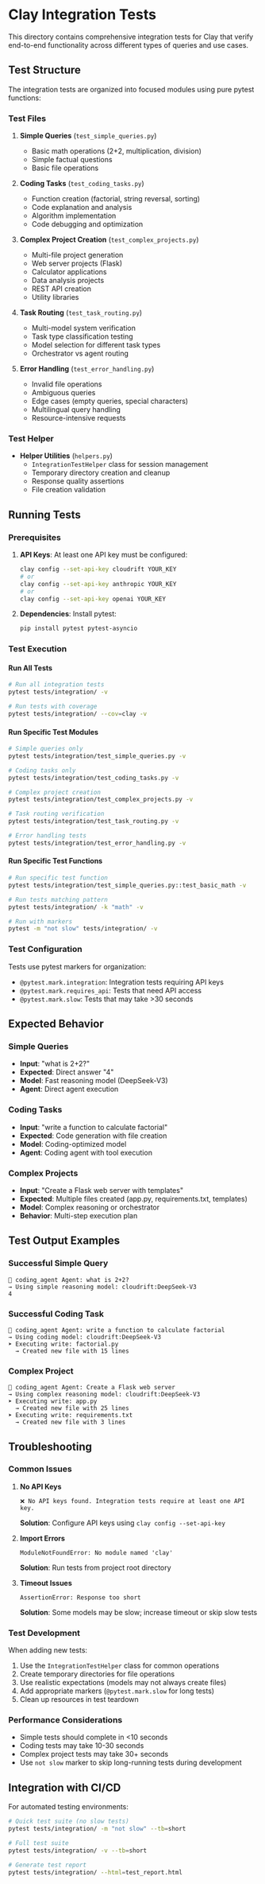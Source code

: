 # Clay Integration Tests

This directory contains comprehensive integration tests for Clay that verify end-to-end functionality across different types of queries and use cases.

## Test Structure

The integration tests are organized into focused modules using pure pytest functions:

### Test Files

1. **Simple Queries** (`test_simple_queries.py`)
   - Basic math operations (2+2, multiplication, division)
   - Simple factual questions
   - Basic file operations

2. **Coding Tasks** (`test_coding_tasks.py`)
   - Function creation (factorial, string reversal, sorting)
   - Code explanation and analysis
   - Algorithm implementation
   - Code debugging and optimization

3. **Complex Project Creation** (`test_complex_projects.py`)
   - Multi-file project generation
   - Web server projects (Flask)
   - Calculator applications
   - Data analysis projects
   - REST API creation
   - Utility libraries

4. **Task Routing** (`test_task_routing.py`)
   - Multi-model system verification
   - Task type classification testing
   - Model selection for different task types
   - Orchestrator vs agent routing

5. **Error Handling** (`test_error_handling.py`)
   - Invalid file operations
   - Ambiguous queries
   - Edge cases (empty queries, special characters)
   - Multilingual query handling
   - Resource-intensive requests

### Test Helper

- **Helper Utilities** (`helpers.py`)
  - `IntegrationTestHelper` class for session management
  - Temporary directory creation and cleanup
  - Response quality assertions
  - File creation validation

## Running Tests

### Prerequisites

1. **API Keys**: At least one API key must be configured:
   ```bash
   clay config --set-api-key cloudrift YOUR_KEY
   # or
   clay config --set-api-key anthropic YOUR_KEY
   # or
   clay config --set-api-key openai YOUR_KEY
   ```

2. **Dependencies**: Install pytest:
   ```bash
   pip install pytest pytest-asyncio
   ```

### Test Execution

#### Run All Tests
```bash
# Run all integration tests
pytest tests/integration/ -v

# Run tests with coverage
pytest tests/integration/ --cov=clay -v
```

#### Run Specific Test Modules
```bash
# Simple queries only
pytest tests/integration/test_simple_queries.py -v

# Coding tasks only
pytest tests/integration/test_coding_tasks.py -v

# Complex project creation
pytest tests/integration/test_complex_projects.py -v

# Task routing verification
pytest tests/integration/test_task_routing.py -v

# Error handling tests
pytest tests/integration/test_error_handling.py -v
```

#### Run Specific Test Functions
```bash
# Run specific test function
pytest tests/integration/test_simple_queries.py::test_basic_math -v

# Run tests matching pattern
pytest tests/integration/ -k "math" -v

# Run with markers
pytest -m "not slow" tests/integration/ -v
```

### Test Configuration

Tests use pytest markers for organization:
- `@pytest.mark.integration`: Integration tests requiring API keys
- `@pytest.mark.requires_api`: Tests that need API access
- `@pytest.mark.slow`: Tests that may take >30 seconds

## Expected Behavior

### Simple Queries
- **Input**: "what is 2+2?"
- **Expected**: Direct answer "4"
- **Model**: Fast reasoning model (DeepSeek-V3)
- **Agent**: Direct agent execution

### Coding Tasks
- **Input**: "write a function to calculate factorial"
- **Expected**: Code generation with file creation
- **Model**: Coding-optimized model
- **Agent**: Coding agent with tool execution

### Complex Projects
- **Input**: "Create a Flask web server with templates"
- **Expected**: Multiple files created (app.py, requirements.txt, templates)
- **Model**: Complex reasoning or orchestrator
- **Behavior**: Multi-step execution plan

## Test Output Examples

### Successful Simple Query
```
🤖 coding_agent Agent: what is 2+2?
→ Using simple reasoning model: cloudrift:DeepSeek-V3
4
```

### Successful Coding Task
```
🤖 coding_agent Agent: write a function to calculate factorial
→ Using coding model: cloudrift:DeepSeek-V3
➤ Executing write: factorial.py
  → Created new file with 15 lines
```

### Complex Project
```
🤖 coding_agent Agent: Create a Flask web server
→ Using complex reasoning model: cloudrift:DeepSeek-V3
➤ Executing write: app.py
  → Created new file with 25 lines
➤ Executing write: requirements.txt
  → Created new file with 3 lines
```

## Troubleshooting

### Common Issues

1. **No API Keys**
   ```
   ❌ No API keys found. Integration tests require at least one API key.
   ```
   **Solution**: Configure API keys using `clay config --set-api-key`

2. **Import Errors**
   ```
   ModuleNotFoundError: No module named 'clay'
   ```
   **Solution**: Run tests from project root directory

3. **Timeout Issues**
   ```
   AssertionError: Response too short
   ```
   **Solution**: Some models may be slow; increase timeout or skip slow tests

### Test Development

When adding new tests:

1. Use the `IntegrationTestHelper` class for common operations
2. Create temporary directories for file operations
3. Use realistic expectations (models may not always create files)
4. Add appropriate markers (`@pytest.mark.slow` for long tests)
5. Clean up resources in test teardown

### Performance Considerations

- Simple tests should complete in <10 seconds
- Coding tests may take 10-30 seconds
- Complex project tests may take 30+ seconds
- Use `not slow` marker to skip long-running tests during development

## Integration with CI/CD

For automated testing environments:

```bash
# Quick test suite (no slow tests)
pytest tests/integration/ -m "not slow" --tb=short

# Full test suite
pytest tests/integration/ -v --tb=short

# Generate test report
pytest tests/integration/ --html=test_report.html
```